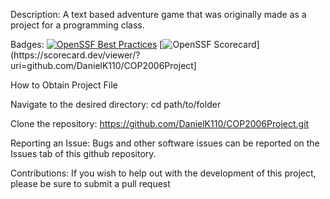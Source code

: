 
Description: A text based adventure game that was originally made as a project for a programming class.

Badges: [![OpenSSF Best Practices](https://www.bestpractices.dev/projects/10310/badge)](https://www.bestpractices.dev/projects/10310)
[![OpenSSF Scorecard](htt‌ps://api.scorecard.dev/projects/github.com/DanielK110/COP2006Project.git/badge)](htt‌ps://scorecard.dev/viewer/?uri=github.com/DanielK110/COP2006Project]

How to Obtain Project File

Navigate to the desired directory:
cd path/to/folder

Clone the repository:
https://github.com/DanielK110/COP2006Project.git

Reporting an Issue: Bugs and other software issues can be reported on the Issues tab of this github repository.

Contributions: If you wish to help out with the development of this project, please be sure to submit a pull request
